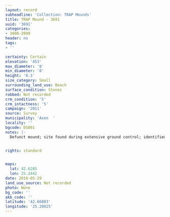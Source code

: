 ```yaml
---
layout: record
subheadline: 'Collection: TRAP Mounds'
title: TRAP Mound - 3691
uuid: '3691'
categories:
- 3000-3999
header: no
tags:
- ''

certainty: Certain
elevation: '453'
max_diameter: '8'
min_diameter: '8'
height: '0.3'
size_category: Small
surrounding_land_use: Beach
surface_condition: Stones
robbed: Not recorded
crm_condition: '5'
crm_intactness: '5'
campaign: '2011'
source: Survey
municipality: 'Asen  '
locality: ''
bgcode: DS001
notes: |-
  Defunct mound; site found during extensive ground control; identified as mound but not fully registered; Height extrapolated not documented.


rights: standard


maps:
  lat: 42.6285
  lon: 25.2442
date: 2018-05-29
land_use_source: Not recorded
photo: None
bg_code: ''
akb_code: ''
latitude: '42.66083'
longitude: '25.20025'
---
```

